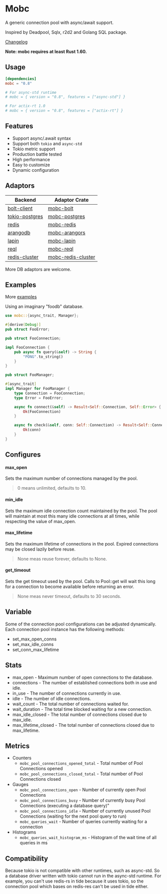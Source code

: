 # Mobc

A generic connection pool with async/await support.

Inspired by Deadpool, Sqlx, r2d2 and Golang SQL package.

[Changelog](https://github.com/importcjj/mobc/blob/main/CHANGELOG.md)

**Note: mobc requires at least Rust 1.60.**

## Usage

```toml
[dependencies]
mobc = "0.8"

# For async-std runtime
# mobc = { version = "0.8", features = ["async-std"] }

# For actix-rt 1.0
# mobc = { version = "0.8", features = ["actix-rt"] }
```

## Features

- Support async/.await syntax
- Support both `tokio` and `async-std`
- Tokio metric support
- Production battle tested
- High performance
- Easy to customize
- Dynamic configuration

## Adaptors

| Backend                                                                                   | Adaptor Crate                                                           |
| ----------------------------------------------------------------------------------------- | ----------------------------------------------------------------------- |
| [bolt-client](https://crates.io/crates/bolt-client)                                       | [mobc-bolt](https://crates.io/crates/mobc-bolt)                         |
| [tokio-postgres](https://github.com/sfackler/rust-postgres)                               | [mobc-postgres](https://github.com/importcjj/mobc-postgres)             |
| [redis](https://github.com/mitsuhiko/redis-rs)                                            | [mobc-redis](https://github.com/importcjj/mobc-redis)                   |
| [arangodb](https://github.com/fMeow/arangors)                                             | [mobc-arangors](https://github.com/inzanez/mobc-arangors)               |
| [lapin](https://github.com/CleverCloud/lapin)                                             | [mobc-lapin](https://github.com/zupzup/mobc-lapin)                      |
| [reql](https://github.com/rethinkdb/rethinkdb-rs)                                         | [mobc-reql](https://github.com/rethinkdb/rethinkdb-rs)                  |
| [redis-cluster](https://docs.rs/redis_cluster_async/0.6.0/redis_cluster_async/index.html) | [mobc-redis-cluster](https://github.com/rogeriob2br/mobc-redis-cluster) |

More DB adaptors are welcome.

## Examples

More [examples](https://github.com/importcjj/mobc/tree/main/examples)

Using an imaginary "foodb" database.

```rust
use mobc::{async_trait, Manager};

#[derive(Debug)]
pub struct FooError;

pub struct FooConnection;

impl FooConnection {
    pub async fn query(&self) -> String {
        "PONG".to_string()
    }
}

pub struct FooManager;

#[async_trait]
impl Manager for FooManager {
    type Connection = FooConnection;
    type Error = FooError;

    async fn connect(&self) -> Result<Self::Connection, Self::Error> {
        Ok(FooConnection)
    }

    async fn check(&self, conn: Self::Connection) -> Result<Self::Connection, Self::Error> {
        Ok(conn)
    }
}
```

## Configures

#### max_open

Sets the maximum number of connections managed by the pool.

> 0 means unlimited, defaults to 10.

#### min_idle

Sets the maximum idle connection count maintained by the pool. The pool will maintain at most this many idle connections at all times, while respecting the value of max_open.

#### max_lifetime

Sets the maximum lifetime of connections in the pool. Expired connections may be closed lazily before reuse.

> None meas reuse forever, defaults to None.

#### get_timeout

Sets the get timeout used by the pool. Calls to Pool::get will wait this long for a connection to become available before returning an error.

> None meas never timeout, defaults to 30 seconds.

## Variable

Some of the connection pool configurations can be adjusted dynamically. Each connection pool instance has the following methods:

- set_max_open_conns
- set_max_idle_conns
- set_conn_max_lifetime

## Stats

- max_open - Maximum number of open connections to the database.
- connections - The number of established connections both in use and idle.
- in_use - The number of connections currently in use.
- idle - The number of idle connections.
- wait_count - The total number of connections waited for.
- wait_duration - The total time blocked waiting for a new connection.
- max_idle_closed - The total number of connections closed due to max_idle.
- max_lifetime_closed - The total number of connections closed due to max_lifetime.

## Metrics

- Counters
    - `mobc_pool_connections_opened_total` - Total number of Pool Connections opened
    - `mobc_pool_connections_closed_total` - Total number of Pool Connections closed
- Gauges
    - `mobc_pool_connections_open` - Number of currently open Pool Connections
    - `mobc_pool_connections_busy` - Number of currently busy Pool Connections (executing a database query)"
    - `mobc_pool_connections_idle` - Number of currently unused Pool Connections (waiting for the next pool query to run)
    - `mobc_queries_wait` - Number of queries currently waiting for a connection
- Histograms
    - `mobc_queries_wait_histogram_ms` - Histogram of the wait time of all queries in ms

## Compatibility

Because tokio is not compatible with other runtimes, such as async-std. So a database driver written with tokio cannot run in the async-std runtime. For example, you can't use redis-rs in tide because it uses tokio, so the connection pool which bases on redis-res can't be used in tide either.
